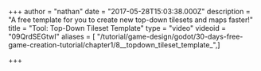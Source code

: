 +++
author = "nathan"
date = "2017-05-28T15:03:38.000Z"
description = "A free template for you to create new top-down tilesets and maps faster!"
title = "Tool: Top-Down Tileset Template"
type = "video"
videoid = "09QrdSEGtwI"
aliases = [ "/tutorial/game-design/godot/30-days-free-game-creation-tutorial/chapter1/8__topdown_tileset_template_",]

+++
